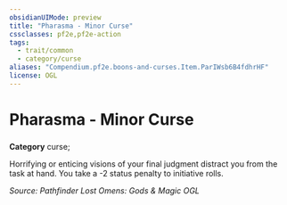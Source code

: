 ```yaml
---
obsidianUIMode: preview
title: "Pharasma - Minor Curse"
cssclasses: pf2e,pf2e-action
tags:
  - trait/common
  - category/curse
aliases: "Compendium.pf2e.boons-and-curses.Item.ParIWsb6B4fdhrHF"
license: OGL
---
```

# Pharasma - Minor Curse

### 

**Category** curse; 




Horrifying or enticing visions of your final judgment distract you from the task at hand. You take a -2 status penalty to initiative rolls.

*Source: Pathfinder Lost Omens: Gods & Magic*
*OGL*